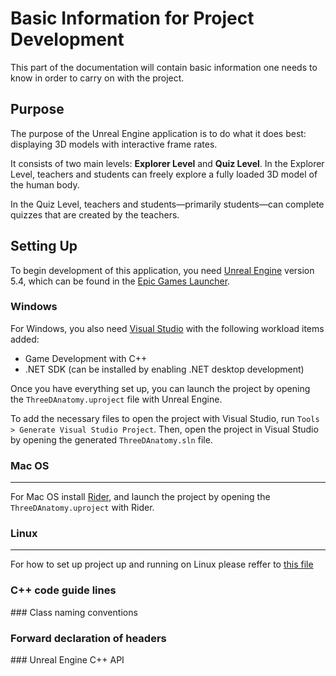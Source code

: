# Basic Information for Project Development

This part of the documentation will contain basic information one needs to know in order to carry on with the project.

## Purpose 

The purpose of the Unreal Engine application is to do what it does best: displaying 3D models with interactive frame rates.

It consists of two main levels: **Explorer Level** and **Quiz Level**. In the Explorer Level, teachers and students can freely explore a fully loaded 3D model of the human body.

In the Quiz Level, teachers and students—primarily students—can complete quizzes that are created by the teachers.

## Setting Up 

To begin development of this application, you need [Unreal Engine](https://www.unrealengine.com/en-US) version 5.4, which can be found in the [Epic Games Launcher](https://store.epicgames.com/en-US/download).

### Windows

For Windows, you also need [Visual Studio](https://visualstudio.microsoft.com) with the following workload items added:

- Game Development with C++
- .NET SDK (can be installed by enabling .NET desktop development)

Once you have everything set up, you can launch the project by opening the `ThreeDAnatomy.uproject` file with Unreal Engine. 

To add the necessary files to open the project with Visual Studio, run `Tools > Generate Visual Studio Project`. Then, open the project in Visual Studio by opening the generated `ThreeDAnatomy.sln` file.

### Mac OS

----------------

For Mac OS install [Rider](https://www.jetbrains.com/rider/), and launch the project by opening the `ThreeDAnatomy.uproject` with Rider.

### Linux

-----------------

For how to set up project up and running on Linux please reffer to [this file](/3D-Anatomy-UE/Linux-set-up) 


### C++ code guide lines 

### Class naming conventions

### Forward declaration of headers 

### Unreal Engine C++ API 

